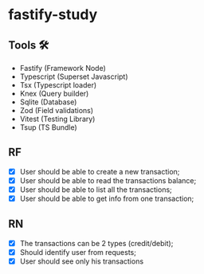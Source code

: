 # fastify-study

## Tools 🛠️

- Fastify (Framework Node)
- Typescript (Superset Javascript)
- Tsx (Typescript loader)
- Knex (Query builder)
- Sqlite (Database)
- Zod (Field validations)
- Vitest (Testing Library)
- Tsup (TS Bundle)

## RF 

- [x] User should be able to create a new transaction;
- [x] User should be able to read the transactions balance;
- [x] User should be able to list all the transactions;
- [x] User should be able to get info from one transaction;

## RN

- [x] The transactions can be 2 types (credit/debit);
- [x] Should identify user from requests;
- [x] User should see only his transactions